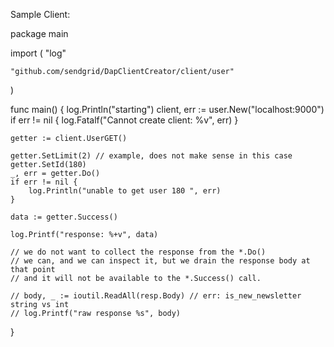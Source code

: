 Sample Client:


package main

import (
	"log"

	"github.com/sendgrid/DapClientCreator/client/user"
)

func main() {
	log.Println("starting")
	client, err := user.New("localhost:9000")
	if err != nil {
		log.Fatalf("Cannot create client: %v", err)
	}

	getter := client.UserGET()

	getter.SetLimit(2) // example, does not make sense in this case
	getter.SetId(180)
	_, err = getter.Do()
	if err != nil {
		log.Println("unable to get user 180 ", err)
	}

	data := getter.Success()

	log.Printf("response: %+v", data)

	// we do not want to collect the response from the *.Do()
	// we can, and we can inspect it, but we drain the response body at that point
	// and it will not be available to the *.Success() call.

	// body, _ := ioutil.ReadAll(resp.Body) // err: is_new_newsletter string vs int
	// log.Printf("raw response %s", body)


}
